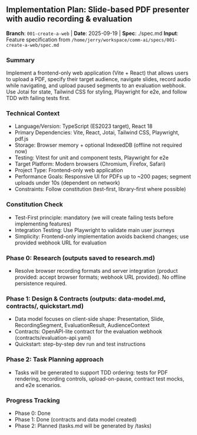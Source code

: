 ## Implementation Plan: Slide-based PDF presenter with audio recording & evaluation

**Branch**: `001-create-a-web` | **Date**: 2025-09-19 | **Spec**: ./spec.md
**Input**: Feature specification from `/home/jerry/workspace/comm-ai/specs/001-create-a-web/spec.md`

### Summary
Implement a frontend-only web application (Vite + React) that allows users to upload a PDF, specify their target audience, navigate slides, record audio while navigating, and upload paused segments to an evaluation webhook. Use Jotai for state, Tailwind CSS for styling, Playwright for e2e, and follow TDD with failing tests first.

### Technical Context
- Language/Version: TypeScript (ES2023 target), React 18
- Primary Dependencies: Vite, React, Jotai, Tailwind CSS, Playwright, pdf.js
- Storage: Browser memory + optional IndexedDB (offline not required now)
- Testing: Vitest for unit and component tests, Playwright for e2e
- Target Platform: Modern browsers (Chromium, Firefox, Safari)
- Project Type: Frontend-only web application
- Performance Goals: Responsive UI for PDFs up to ~200 pages; segment uploads under 10s (dependent on network)
- Constraints: Follow constitution (test-first, library-first where possible)

### Constitution Check
- Test-First principle: mandatory (we will create failing tests before implementing features)
- Integration Testing: Use Playwright to validate main user journeys
- Simplicity: Frontend-only implementation avoids backend changes; use provided webhook URL for evaluation

### Phase 0: Research (outputs saved to research.md)
- Resolve browser recording formats and server integration (product provided: accept browser formats; webhook URL provided). No offline persistence required.

### Phase 1: Design & Contracts (outputs: data-model.md, contracts/, quickstart.md)
- Data model focuses on client-side shape: Presentation, Slide, RecordingSegment, EvaluationResult, AudienceContext
- Contracts: OpenAPI-lite contract for the evaluation webhook (contracts/evaluation-api.yaml)
- Quickstart: step-by-step dev run and test instructions

### Phase 2: Task Planning approach
- Tasks will be generated to support TDD ordering: tests for PDF rendering, recording controls, upload-on-pause, contract test mocks, and e2e scenarios.

### Progress Tracking
- Phase 0: Done
- Phase 1: Done (contracts and data model created)
- Phase 2: Planned (tasks.md will be generated by /tasks)
